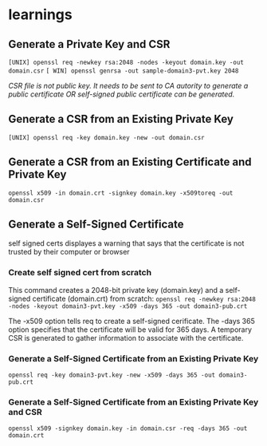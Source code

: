 # learnings

## Generate a Private Key and CSR
`[UNIX] openssl req -newkey rsa:2048 -nodes -keyout domain.key -out domain.csr`
`[ WIN] openssl genrsa -out sample-domain3-pvt.key 2048`

*CSR file is not public key. It needs to be sent to CA autority to generate a public certificate OR self-signed public certificate can be generated.*

## Generate a CSR from an Existing Private Key
`[UNIX] openssl req -key domain.key -new -out domain.csr`

## Generate a CSR from an Existing Certificate and Private Key
`openssl x509 -in domain.crt -signkey domain.key -x509toreq -out domain.csr`

## Generate a Self-Signed Certificate
self signed certs displayes a warning that says that the certificate is not trusted by their computer or browser

### Create self signed cert from scratch
This command creates a 2048-bit private key (domain.key) and a self-signed certificate (domain.crt) from scratch:
`openssl req -newkey rsa:2048 -nodes -keyout domain3-pvt.key -x509 -days 365 -out domain3-pub.crt`

The -x509 option tells req to create a self-signed cerificate. The -days 365 option specifies that the certificate will be valid for 365 days. A temporary CSR is generated to gather information to associate with the certificate.

### Generate a Self-Signed Certificate from an Existing Private Key
`openssl req -key domain3-pvt.key -new -x509 -days 365 -out domain3-pub.crt`

### Generate a Self-Signed Certificate from an Existing Private Key and CSR
`openssl x509 -signkey domain.key -in domain.csr -req -days 365 -out domain.crt`
